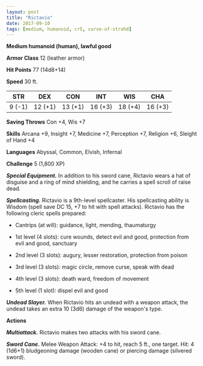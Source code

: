```yaml
---
layout: post
title: "Rictavio"
date: 2017-09-10
tags: [medium, humanoid, cr5, curse-of-strahd]
---
```


**Medium humanoid (human), lawful good**

**Armor Class** 12 (leather armor)

**Hit Points** 77 (14d8+14)

**Speed** 30 ft.

|   STR   |   DEX   |   CON   |   INT   |   WIS   |   CHA   |
|:-----:|:-----:|:-----:|:-----:|:-----:|:-----:|
| 9 (-1) | 12 (+1) | 13 (+1) | 16 (+3) | 18 (+4) | 16 (+3) |

**Saving Throws** Con +4, Wis +7

**Skills** Arcana +9, Insight +7, Medicine +7, Perception +7, Religion +6, Sleight of Hand +4

**Languages** Abyssal, Common, Elvish, Infernal

**Challenge** 5 (1,800 XP)

***Special Equipment.*** In addition to his sword cane, Rictavio wears a hat of disguise and a ring of mind shielding, and he carries a spell scroll of raise dead.

***Spellcasting.*** Rictavio is a 9th-level spellcaster. His spellcasting ability is Wisdom (spell save DC 15, +7 to hit with spell attacks). Rictavio has the following cleric spells prepared:

* Cantrips (at will): guidance, light, mending, thaumaturgy

* 1st level (4 slots): cure wounds, detect evil and good, protection from evil and good, sanctuary

* 2nd level (3 slots): augury, lesser restoration, protection from poison

* 3rd level (3 slots): magic circle, remove curse, speak with dead

* 4th level (3 slots): death ward, freedom of movement

* 5th level (1 slot): dispel evil and good

***Undead Slayer.*** When Rictavio hits an undead with a weapon attack, the undead takes an extra 10 (3d6) damage of the weapon's type.

**Actions**

***Multiattack.*** Rictavio makes two attacks with his sword cane.

***Sword Cane.*** Melee Weapon Attack: +4 to hit, reach 5 ft., one target. Hit: 4 (1d6+1) bludgeoning damage (wooden cane) or piercing damage (silvered sword).

